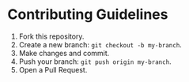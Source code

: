 # Contributing Guidelines

1. Fork this repository.
2. Create a new branch: `git checkout -b my-branch`.
3. Make changes and commit.
4. Push your branch: `git push origin my-branch`.
5. Open a Pull Request.
